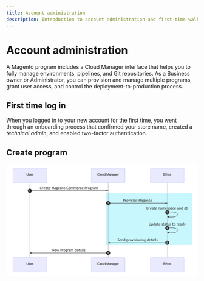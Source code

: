 ```yaml
---
title: Account administration
description: Introduction to account administration and first-time walk through.
---
```


# Account administration

A Magento program includes a Cloud Manager interface that helps you to fully manage environments, pipelines, and Git repositories. As a Business owner or Administrator, you can provision and manage multiple programs, grant user access, and control the deployment-to-production process.

## First time log in

When you logged in to your new account for the first time, you went through an onboarding process that confirmed your store name, created a _technical admin_, and enabled two-factor authentication.

## Create program

![Create Program](assets/sequence-create-program.png "Create program")
